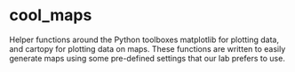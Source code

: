 # cool_maps
Helper functions around the Python toolboxes matplotlib for plotting data, and cartopy for plotting data on maps. These functions are written to easily generate maps using some pre-defined settings that our lab prefers to use.
